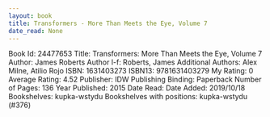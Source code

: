```yaml
---
layout: book
title: Transformers - More Than Meets the Eye, Volume 7
date_read: None
---
```


Book Id: 24477653
Title: Transformers: More Than Meets the Eye, Volume 7
Author: James Roberts
Author l-f: Roberts, James
Additional Authors: Alex Milne, Atilio Rojo
ISBN: 1631403273
ISBN13: 9781631403279
My Rating: 0
Average Rating: 4.52
Publisher: IDW Publishing
Binding: Paperback
Number of Pages: 136
Year Published: 2015
Date Read: 
Date Added: 2019/10/18
Bookshelves: kupka-wstydu
Bookshelves with positions: kupka-wstydu (#376)


